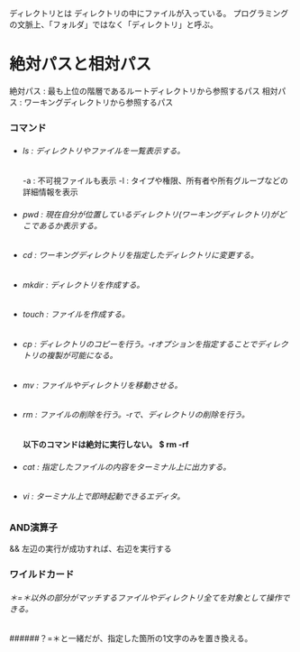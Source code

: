  ディレクトリとは
ディレクトリの中にファイルが入っている。
プログラミングの文脈上、「フォルダ」ではなく「ディレクトリ」と呼ぶ。

# 絶対パスと相対パス
絶対パス : 最も上位の階層であるルートディレクトリから参照するパス
相対パス : ワーキングディレクトリから参照するパス

### コマンド
- ###### ls : ディレクトリやファイルを一覧表示する。
  -a : 不可視ファイルも表示
  -l : タイプや権限、所有者や所有グループなどの詳細情報を表示

- ###### pwd : 現在自分が位置しているディレクトリ(ワーキングディレクトリ)がどこであるか表示する。

- ###### cd : ワーキングディレクトリを指定したディレクトリに変更する。

- ###### mkdir : ディレクトリを作成する。
- ###### touch : ファイルを作成する。

- ###### cp : ディレクトリのコピーを行う。-rオプションを指定することでディレクトリの複製が可能になる。

- ###### mv : ファイルやディレクトリを移動させる。

- ###### rm : ファイルの削除を行う。-rで、ディレクトリの削除を行う。
  **以下のコマンドは絶対に実行しない。**
  **$ rm -rf**

- ###### cat : 指定したファイルの内容をターミナル上に出力する。

- ###### vi : ターミナル上で即時起動できるエディタ。


### AND演算子
&&
左辺の実行が成功すれば、右辺を実行する

>

### ワイルドカード
###### ＊=＊以外の部分がマッチするファイルやディレクトリ全てを対象として操作できる。

######？=＊と一緒だが、指定した箇所の1文字のみを置き換える。

